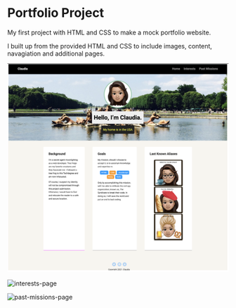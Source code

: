 # Portfolio Project
My first project with HTML and CSS to make a mock portfolio website. 

I built up from the provided HTML and CSS to include images, content, navagiation and additional pages. 

![homepage](screenshots/home.png)



![interests-page](screenshots/interests.png)



![past-missions-page](screenshots/pastMissions.png)
